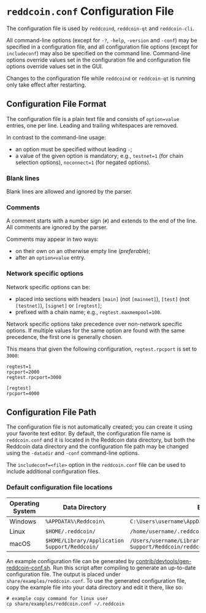 # `reddcoin.conf` Configuration File

The configuration file is used by `reddcoind`, `reddcoin-qt` and `reddcoin-cli`.

All command-line options (except for `-?`, `-help`, `-version` and `-conf`) may be specified in a configuration file, and all configuration file options (except for `includeconf`) may also be specified on the command line. Command-line options override values set in the configuration file and configuration file options override values set in the GUI.

Changes to the configuration file while `reddcoind` or `reddcoin-qt` is running only take effect after restarting.

## Configuration File Format

The configuration file is a plain text file and consists of `option=value` entries, one per line. Leading and trailing whitespaces are removed.

In contrast to the command-line usage:
- an option must be specified without leading `-`;
- a value of the given option is mandatory; e.g., `testnet=1` (for chain selection options), `noconnect=1` (for negated options).

### Blank lines

Blank lines are allowed and ignored by the parser.

### Comments

A comment starts with a number sign (`#`) and extends to the end of the line. All comments are ignored by the parser.

Comments may appear in two ways:
- on their own on an otherwise empty line (_preferable_);
- after an `option=value` entry.

### Network specific options

Network specific options can be:
- placed into sections with headers `[main]` (not `[mainnet]`), `[test]` (not `[testnet]`), `[signet]` or `[regtest]`;
- prefixed with a chain name; e.g., `regtest.maxmempool=100`.

Network specific options take precedence over non-network specific options.
If multiple values for the same option are found with the same precedence, the
first one is generally chosen.

This means that given the following configuration, `regtest.rpcport` is set to `3000`:

```
regtest=1
rpcport=2000
regtest.rpcport=3000

[regtest]
rpcport=4000
```

## Configuration File Path

The configuration file is not automatically created; you can create it using your favorite text editor. By default, the configuration file name is `reddcoin.conf` and it is located in the Reddcoin data directory, but both the Reddcoin data directory and the configuration file path may be changed using the `-datadir` and `-conf` command-line options.

The `includeconf=<file>` option in the `reddcoin.conf` file can be used to include additional configuration files.

### Default configuration file locations

Operating System | Data Directory | Example Path
-- | -- | --
Windows | `%APPDATA%\Reddcoin\` | `C:\Users\username\AppData\Roaming\Reddcoin\reddcoin.conf`
Linux | `$HOME/.reddcoin/` | `/home/username/.reddcoin/reddcoin.conf`
macOS | `$HOME/Library/Application Support/Reddcoin/` | `/Users/username/Library/Application Support/Reddcoin/reddcoin.conf`

An example configuration file can be generated by [contrib/devtools/gen-reddcoin-conf.sh](../contrib/devtools/gen-reddcoin-conf.sh).
Run this script after compiling to generate an up-to-date configuration file.
The output is placed under `share/examples/reddcoin.conf`.
To use the generated configuration file, copy the example file into your data directory and edit it there, like so:

```
# example copy command for linux user
cp share/examples/reddcoin.conf ~/.reddcoin
```
